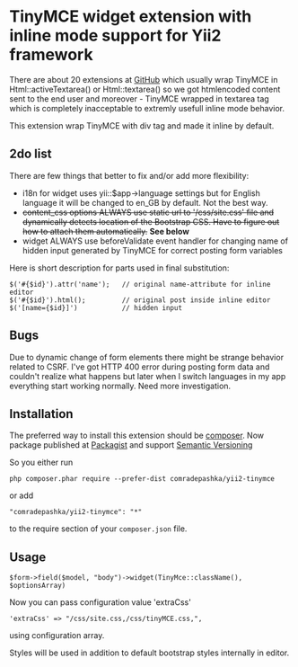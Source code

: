TinyMCE widget extension with inline mode support for Yii2 framework
====================================================================
There are about 20 extensions at [GitHub](http://github.com) which usually
wrap TinyMCE in Html::activeTextarea() or Html::textarea() so we got
htmlencoded content sent to the end user and moreover - TinyMCE wrapped in
textarea tag which is completely inacceptable to extremly usefull inline 
mode behavior.
 
This extension wrap TinyMCE with div tag and made it inline by default.

2do list
--------

There are few things that better to fix and/or add more flexibility:

 * i18n for widget uses yii::$app->language settings but for English
 language it will be changed to en_GB by default.
 Not the best way.
 * ~~content_css options ALWAYS use static url to '/css/site.css' file and
 dynamically detects location of the Bootstrap CSS.
 Have to figure out how to attach them automatically.~~ **See below**
 * widget ALWAYS use beforeValidate event handler for changing name of
 hidden input generated by TinyMCE for correct posting form variables

Here is short description for parts used in final substitution:

```
$('#{$id}').attr('name');   // original name-attribute for inline editor
$('#{$id}').html();         // original post inside inline editor
$('[name={$id}]')           // hidden input
```

Bugs
----

Due to dynamic change of form elements there might be strange behavior
related to CSRF. I've got HTTP 400 error during posting form data and couldn't
realize what happens but later when I switch languages in my app everything
start working normally.
Need more investigation.

Installation
------------

The preferred way to install this extension should be [composer](http://getcomposer.org/download/).
Now package published at [Packagist](https://packagist.org/packages/comradepashka/yii2-tinymce)
and support [Semantic Versioning](http://semver.org/)

So you either run

```
php composer.phar require --prefer-dist comradepashka/yii2-tinymce
```

or add

```
"comradepashka/yii2-tinymce": "*"
```

to the require section of your `composer.json` file.


Usage
-----

```
$form->field($model, "body")->widget(TinyMce::className(), $optionsArray)
```

Now you can pass configuration value 'extraCss' 

```
'extraCss' => "/css/site.css,/css/tinyMCE.css,",
```

using configuration array.

Styles will be used in addition to default bootstrap styles internally
in editor.
